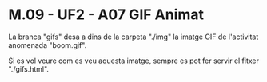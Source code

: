 # M.09 - UF2 - A07 GIF Animat
La branca "gifs" desa a dins de la carpeta "./img" la imatge GIF de l'activitat anomenada "boom.gif".

Si es vol veure com es veu aquesta imatge, sempre es pot fer servir el fitxer "./gifs.html".